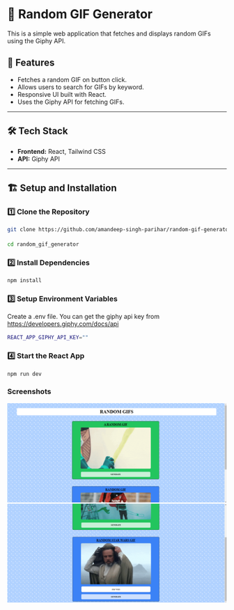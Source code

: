 # 🎲 Random GIF Generator

This is a simple web application that fetches and displays random GIFs using the Giphy API.

## 🚀 Features
- Fetches a random GIF on button click.
- Allows users to search for GIFs by keyword.
- Responsive UI built with React.
- Uses the Giphy API for fetching GIFs.

---

## 🛠 Tech Stack
- **Frontend:** React, Tailwind CSS
- **API:** Giphy API

---

## 🏗️ Setup and Installation

### 1️⃣ Clone the Repository
```sh
git clone https://github.com/amandeep-singh-parihar/random-gif-generator

cd random_gif_generator

```

### 2️⃣ Install Dependencies
```sh
npm install
```

### 3️⃣ Setup Environment Variables
Create a .env file. You can get the giphy api key from https://developers.giphy.com/docs/api
```sh
REACT_APP_GIPHY_API_KEY=""
```

### 4️⃣ Start the React App
```sh
npm run dev
```

### Screenshots

![App Screenshot](screenshots/image.png)
![App Screenshot](screenshots/image%20copy.png)

